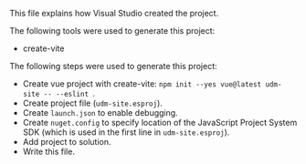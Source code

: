This file explains how Visual Studio created the project.

The following tools were used to generate this project:
- create-vite

The following steps were used to generate this project:
- Create vue project with create-vite: `npm init --yes vue@latest udm-site -- --eslint `.
- Create project file (`udm-site.esproj`).
- Create `launch.json` to enable debugging.
- Create `nuget.config` to specify location of the JavaScript Project System SDK (which is used in the first line in `udm-site.esproj`).
- Add project to solution.
- Write this file.
